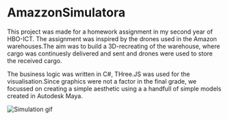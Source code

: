 # AmazzonSimulatora

This project was made for a homework assignment in my second year of HBO-ICT. The assignment was inspired by the drones used in the Amazon warehouses.The aim was to build a 3D-recreating of the warehouse, where cargo was continuesly delivered and sent and drones were used to store the received cargo.

The business logic was written in C#, THree.JS was used for the visualisation.Since graphics were not a factor in the final grade, we focussed on creating a simple aesthetic using a a handfull of simple models created in Autodesk Maya.

![Simulation gif](images/sim.gif "Simulation")
